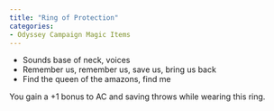 ```yaml
---
title: "Ring of Protection"
categories:
- Odyssey Campaign Magic Items
---
```

- Sounds base of neck, voices
- Remember us, remember us, save us, bring us back
- Find the queen of the amazons, find me

You gain a +1 bonus to AC and saving throws while wearing this ring.
